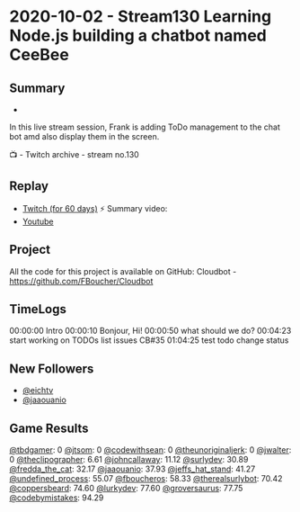 
# 2020-10-02 - Stream130 Learning Node.js building a chatbot named CeeBee

## Summary
-

In this live stream session, Frank is adding ToDo management to the chat bot amd also display them in the screen.

📺 - Twitch archive - stream no.130

## Replay


- [Twitch (for 60 days)](https://www.twitch.tv/videos/)
⚡ Summary video:
- [Youtube](https://youtu.be/HHF6pcENo7I)


## Project

All the code for this project is available on GitHub: Cloudbot - https://github.com/FBoucher/Cloudbot

## TimeLogs

00:00:00 Intro
00:00:10 Bonjour, Hi!
00:00:50 what should we do?
00:04:23 start working on TODOs list issues CB#35
01:04:25 test todo change status

## New Followers

- [@eichtv](https://www.twitch.tv/eichtv)
- [@jaaouanio](https://www.twitch.tv/jaaouanio)

## Game Results

[@tbdgamer](https://www.twitch.tv/tbdgamer): 0
[@jtsom](https://www.twitch.tv/jtsom): 0
[@codewithsean](https://www.twitch.tv/codewithsean): 0
[@theunoriginaljerk](https://www.twitch.tv/theunoriginaljerk): 0
[@jwalter](https://www.twitch.tv/jwalter): 0
[@theclipographer](https://www.twitch.tv/theclipographer): 6.61
[@johncallaway](https://www.twitch.tv/johncallaway): 11.12
[@surlydev](https://www.twitch.tv/surlydev): 30.89
[@fredda_the_cat](https://www.twitch.tv/fredda_the_cat): 32.17
[@jaaouanio](https://www.twitch.tv/jaaouanio): 37.93
[@jeffs_hat_stand](https://www.twitch.tv/jeffs_hat_stand): 41.27
[@undefined_process](https://www.twitch.tv/undefined_process): 55.07
[@fboucheros](https://www.twitch.tv/fboucheros): 58.33
[@therealsurlybot](https://www.twitch.tv/therealsurlybot): 70.42
[@coppersbeard](https://www.twitch.tv/coppersbeard): 74.60
[@lurkydev](https://www.twitch.tv/lurkydev): 77.60
[@groversaurus](https://www.twitch.tv/groversaurus): 77.75
[@codebymistakes](https://www.twitch.tv/codebymistakes): 94.29
